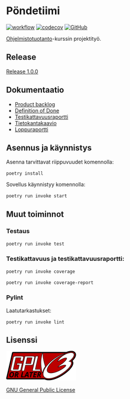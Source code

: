 # Pöndetiimi

[![workflow](https://github.com/PyryL/pondetiimi/actions/workflows/main.yml/badge.svg)](https://github.com/PyryL/pondetiimi/actions)
[![codecov](https://codecov.io/gh/PyryL/pondetiimi/branch/main/graph/badge.svg?token=AHLKDBZ3U2)](https://codecov.io/gh/PyryL/pondetiimi)
[![GitHub](https://img.shields.io/github/license/PyryL/pondetiimi)](LICENSE.md)

[Ohjelmistotuotanto](https://ohjelmistotuotanto-hy.github.io/miniprojekti/)-kurssin projektityö.

## Release

[Release 1.0.0](https://github.com/PyryL/pondetiimi/releases/tag/v1.0.0)

## Dokumentaatio

* [Product backlog](https://docs.google.com/spreadsheets/d/1GRM8AXspv3U0oPStXTyR-001euZUgXl-X6GAkoWaCAw/edit#gid=0)
* [Definition of Done](https://github.com/PyryL/pondetiimi/blob/main/documentation/definition_of_done.md)
* [Testikattavuusraportti](https://codecov.io/gh/PyryL/pondetiimi)
* [Tietokantakaavio](https://github.com/PyryL/pondetiimi/blob/main/documentation/SQLschema.md)
* [Loppuraportti](https://docs.google.com/document/d/1NGq4D4_lWeWqwAMPBDuQXn7lVAadm7DpNlLkhF85MLM/edit)

## Asennus ja käynnistys

Asenna tarvittavat riippuvuudet komennolla:

```
poetry install
```

Sovellus käynnistyy komennolla:

```
poetry run invoke start
```

## Muut toiminnot

### Testaus

```
poetry run invoke test
```

### Testikattavuus ja testikattavuusraportti:

```
poetry run invoke coverage
```

```
poetry run invoke coverage-report
```

### Pylint

Laatutarkastukset:

```
poetry run invoke lint
```

## Lisenssi

<img src='documentation/gplv3-or-later.svg'></img>

[GNU General Public License](https://www.gnu.org/licenses/gpl-3.0.html)
